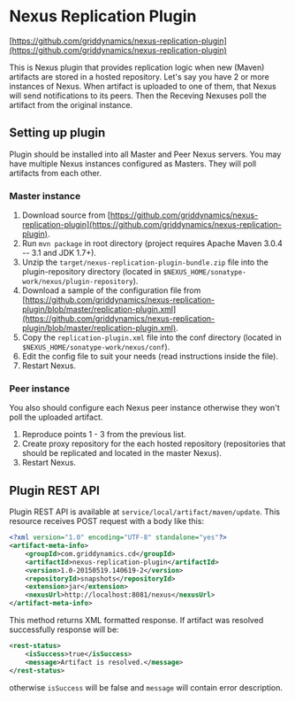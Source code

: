 # Nexus Replication Plugin

[https://github.com/griddynamics/nexus-replication-plugin](https://github.com/griddynamics/nexus-replication-plugin)

This is Nexus plugin that provides replication logic when new (Maven) artifacts are stored in a hosted repository. 
Let's say you have 2 or more instances of Nexus. When artifact is uploaded to one of them, that Nexus will send notifications to its peers. Then the Receving Nexuses poll the artifact from the original instance.

## Setting up plugin

Plugin should be installed into all Master and Peer Nexus servers.
You may have multiple Nexus instances configured as Masters. They will poll artifacts from each other.

### Master instance

1. Download source from [https://github.com/griddynamics/nexus-replication-plugin](https://github.com/griddynamics/nexus-replication-plugin).
2. Run `mvn package` in root directory (project requires Apache Maven 3.0.4 -- 3.1 and JDK 1.7+).
3. Unzip the `target/nexus-replication-plugin-bundle.zip` file into the plugin-repository directory (located in `$NEXUS_HOME/sonatype-work/nexus/plugin-repository`).
4. Download a sample of the configuration file from [https://github.com/griddynamics/nexus-replication-plugin/blob/master/replication-plugin.xml](https://github.com/griddynamics/nexus-replication-plugin/blob/master/replication-plugin.xml).
5. Copy the `replication-plugin.xml` file into the conf  directory (located in `$NEXUS_HOME/sonatype-work/nexus/conf`).
6. Edit the config file to suit your needs (read instructions inside the file).
7. Restart Nexus.

### Peer instance

You also should configure each Nexus peer instance otherwise they won't poll the uploaded artifact.

1. Reproduce points 1 - 3 from the previous list.
2. Create proxy repository for the each hosted repository (repositories that should be replicated and located in the master Nexus). 
4. Restart Nexus.

## Plugin REST API

Plugin REST API is available at `service/local/artifact/maven/update`. This resource receives POST request with a body like this:

```xml
<?xml version="1.0" encoding="UTF-8" standalone="yes"?>
<artifact-meta-info>
    <groupId>com.griddynamics.cd</groupId>
    <artifactId>nexus-replication-plugin</artifactId>
    <version>1.0-20150519.140619-2</version>
    <repositoryId>snapshots</repositoryId>
    <extension>jar</extension>
    <nexusUrl>http://localhost:8081/nexus</nexusUrl>
</artifact-meta-info>
```

This method returns XML formatted response. If artifact was resolved successfully response will be:

```xml
<rest-status>
	<isSuccess>true</isSuccess>
	<message>Artifact is resolved.</message>
</rest-status>
```

otherwise `isSuccess` will be false and `message` will contain error description.
